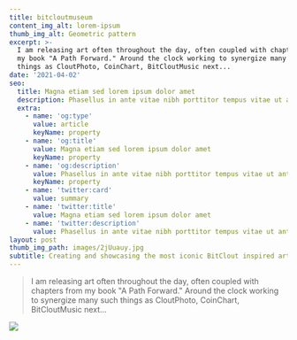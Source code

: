 ```yaml
---
title: bitcloutmuseum
content_img_alt: lorem-ipsum
thumb_img_alt: Geometric pattern
excerpt: >-
  I am releasing art often throughout the day, often coupled with chapters from
  my book "A Path Forward." Around the clock working to synergize many such
  things as CloutPhoto, CoinChart, BitCloutMusic next...
date: '2021-04-02'
seo:
  title: Magna etiam sed lorem ipsum dolor amet
  description: Phasellus in ante vitae nibh porttitor tempus vitae ut ante
  extra:
    - name: 'og:type'
      value: article
      keyName: property
    - name: 'og:title'
      value: Magna etiam sed lorem ipsum dolor amet
      keyName: property
    - name: 'og:description'
      value: Phasellus in ante vitae nibh porttitor tempus vitae ut ante
      keyName: property
    - name: 'twitter:card'
      value: summary
    - name: 'twitter:title'
      value: Magna etiam sed lorem ipsum dolor amet
    - name: 'twitter:description'
      value: Phasellus in ante vitae nibh porttitor tempus vitae ut ante
layout: post
thumb_img_path: images/2jUuauy.jpg
subtitle: Creating and showcasing the most iconic BitClout inspired artworks
---
```

> I am releasing art often throughout the day, often coupled with chapters from my book "A Path Forward." Around the clock working to synergize many such things as CloutPhoto, CoinChart, BitCloutMusic next...



![](/images/2jUuauy.jpg)

